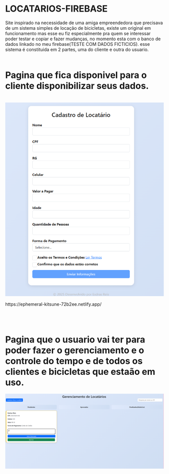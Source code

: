 # LOCATARIOS-FIREBASE 
Site inspirado na necessidade de uma amiga empreendedora que precisava de um sistema simples de locação de bicicletas, existe um original em funcionamento mas esse eu fiz especialmente pra quem se interessar poder testar e copiar e fazer mudanças, no momento esta com o banco de dados linkado no meu firebase(TESTE COM DADOS  FICTICIOS).
esse sistema é constituida em 2 partes, uma do cliente e outra do usuario.
<br>
<br>
<h1>Pagina que fica disponivel para o cliente disponibilizar seus dados.</h1>
<br>
<img src="Captura de tela 2025-08-01 050142.png">
<p>https://ephemeral-kitsune-72b2ee.netlify.app/</p>
<br>
<br>
<h1>Pagina que o usuario vai ter para poder fazer o gerenciamento e o controle do tempo e de todos os clientes e bicicletas que estaão em uso.</h1>
<img src="Captura de tela 2025-08-01 050308.png">
<p></p>
<br>
<br>
